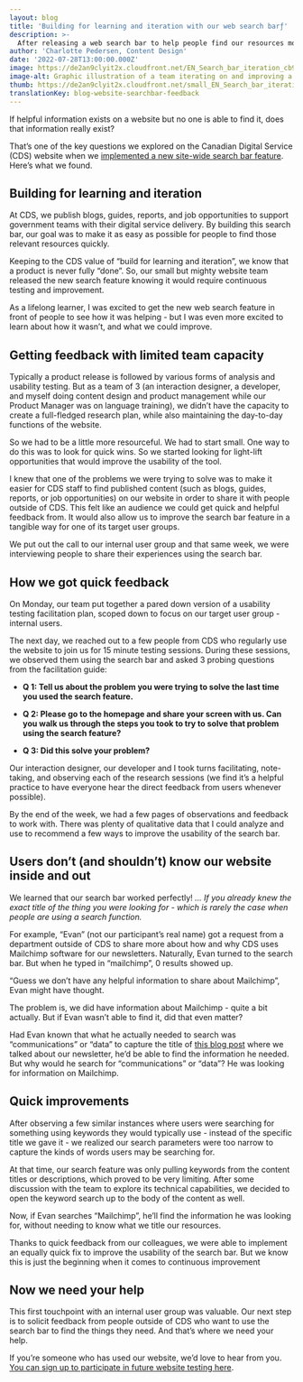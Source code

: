 ```yaml
---
layout: blog
title: 'Building for learning and iteration with our web search barƒ'
description: >-
  After releasing a web search bar to help people find our resources more easily, we needed to test with users (design research) to learn how to make it better.
author: 'Charlotte Pedersen, Content Design'
date: '2022-07-28T13:00:00.000Z'
image: https://de2an9clyit2x.cloudfront.net/EN_Search_bar_iteration_cb9d810c68.jpg
image-alt: Graphic illustration of a team iterating on and improving a website search bar together. 
thumb: https://de2an9clyit2x.cloudfront.net/small_EN_Search_bar_iteration_cb9d810c68.jpg
translationKey: blog-website-searchbar-feedback
---
```

If helpful information exists on a website but no one is able to find it, does that information really exist? 

That’s one of the key questions we explored on the Canadian Digital Service (CDS) website when we [implemented a new site-wide search bar feature](https://digital.canada.ca/2022/07/13/helping-people-find-content-how-to-build-a-website-search-bar/). Here’s what we found.

## Building for learning and iteration

At CDS, we publish blogs, guides, reports, and job opportunities to support government teams with their digital service delivery. By building this search bar, our goal was to make it as easy as possible for people to find those relevant resources quickly.

Keeping to the CDS value of “build for learning and iteration”, we know that a product is never fully “done”. So, our small but mighty website team released the new search feature knowing it would require continuous testing and improvement.  

As a lifelong learner, I was excited to get the new web search feature in front of people to see how it was helping - but I was even more excited to learn about how it wasn’t, and what we could improve. 

## Getting feedback with limited team capacity

Typically a product release is followed by various forms of analysis and usability testing. But as a team of 3 (an interaction designer, a developer, and myself doing content design and product management while our Product Manager was on language training), we didn’t have the capacity to create a full-fledged research plan, while also maintaining the day-to-day functions of the website. 

So we had to be a little more resourceful. We had to start small. One way to do this was to look for quick wins. So we started looking for light-lift opportunities that would improve the usability of the tool.

I knew that one of the problems we were trying to solve was to make it easier for CDS staff to find published content (such as blogs, guides, reports, or job opportunities) on our website in order to share it with people outside of CDS. This felt like an audience we could get quick and helpful feedback from. It would also allow us to improve the search bar feature in a tangible way for one of its target user groups. 

We put out the call to our internal user group and that same week, we were interviewing people to share their experiences using the search bar.

## How we got quick feedback
On Monday, our team put together a pared down version of a usability testing facilitation plan, scoped down to focus on our target user group - internal users. 

The next day, we reached out to a few people from CDS who regularly use the website to join us for 15 minute testing sessions. During these sessions, we observed them using the search bar and asked 3 probing questions from the facilitation guide: 

- **Q 1: Tell us about the problem you were trying to solve the last time you used the search feature.**

- **Q 2: Please go to the homepage and share your screen with us. Can you walk us through the steps you took to try to solve that problem using the search feature?**

- **Q 3: Did this solve your problem?**

Our interaction designer, our developer and I took turns facilitating, note-taking, and observing each of the research sessions (we find it’s a helpful practice to have everyone hear the direct feedback from users whenever possible). 

By the end of the week, we had a few pages of observations and feedback to work with. There was plenty of qualitative data that I could analyze and use to recommend a few ways to improve the usability of the search bar. 

## Users don’t (and shouldn’t) know our website inside and out

We learned that our search bar worked perfectly! *… If you already knew the exact title of the thing you were looking for - which is rarely the case when people are using a search function.* 

For example, “Evan” (not our participant’s real name) got a request from a department outside of CDS to share more about how and why CDS uses Mailchimp software for our newsletters. Naturally, Evan turned to the search bar. But when he typed in “mailchimp”, 0 results showed up. 

“Guess we don’t have any helpful information to share about Mailchimp”, Evan might have thought. 

The problem is, we did have information about Mailchimp - quite a bit actually. But if Evan wasn’t able to find it, did that even matter? 

Had Evan known that what he actually needed to search was “communications” or “data” to capture the title of [this blog post](https://digital.canada.ca/2019/11/28/how-communications-and-data-can-live-happily-ever-after/) where we talked about our newsletter, he’d be able to find the information he needed. But why would he search for “communications” or “data”? He was looking for information on Mailchimp.

## Quick improvements

After observing a few similar instances where users were searching for something using keywords they would typically use - instead of the specific title we gave it - we realized our search parameters were too narrow to capture the kinds of words users may be searching for.  

At that time, our search feature was only pulling keywords from the content titles or descriptions, which proved to be very limiting. After some discussion with the team to explore its technical capabilities, we decided to open the keyword search up to the body of the content as well.

Now, if Evan searches “Mailchimp”, he’ll find the information he was looking for, without needing to know what we title our resources.

Thanks to quick feedback from our colleagues, we were able to implement an equally quick fix to improve the usability of the search bar. But we know this is just the beginning when it comes to continuous improvement

## **Now we need your help**

This first touchpoint with an internal user group was valuable. Our next step is to solicit feedback from people outside of CDS who want to use the search bar to find the things they need. And that’s where we need your help.

If you’re someone who has used our website, we’d love to hear from you. [You can sign up to participate in future website testing here](mailto:cds-snc@servicecanada.gc.ca). 

